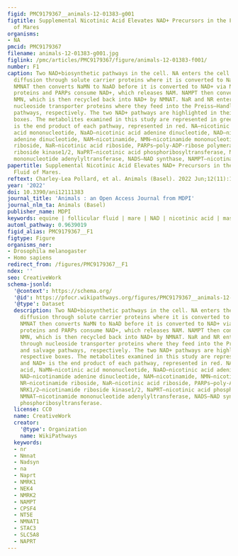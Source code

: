 ```yaml
---
figid: PMC9179367__animals-12-01383-g001
figtitle: Supplemental Nicotinic Acid Elevates NAD+ Precursors in the Follicular Fluid
  of Mares
organisms:
- NA
pmcid: PMC9179367
filename: animals-12-01383-g001.jpg
figlink: /pmc/articles/PMC9179367/figure/animals-12-01383-f001/
number: F1
caption: Two NAD+biosynthetic pathways in the cell. NA enters the cell via facilitated
  diffusion through solute carrier proteins where it is converted to NaMN via NaPRT.
  NMNAT then converts NaMN to NaAD before it is converted to NAD+ via NADS. Sirtuin
  proteins and PARPs consume NAD+, which releases NAM. NAMPT then converts NAM to
  NMN, which is then recycled back into NAD+ by NMNAT. NaR and NR enter the cell through
  nucleoside transporter proteins where they feed into the Preiss–Handler and salvage
  pathways, respectively. The two NAD+ pathways are highlighted in their respective
  boxes. The metabolites examined in this study are represented in green, and NAD+
  is the end product of each pathway, represented in red. NA—nicotinic acid, NaMN—nicotinic
  acid mononucleotide, NaAD—nicotinic acid adenine dinucleotide, NAD—nicotinamide
  adenine dinucleotide, NAM—nicotinamide, NMN—nicotinamide mononucleotide, NR—nicotinamide
  riboside, NaR—nicotinic acid riboside, PARPs—poly-ADP-ribose polymerases, NRK1/2—nicotinamide
  riboside kinase1/2, NaPRT—nicotinic acid phosphoribosyltransferase, NMNAT—nicotinamide
  mononucleotide adenylyltransferase, NADS—NAD synthase, NAMPT—nicotinamide phosphoribosyltransferase.
papertitle: Supplemental Nicotinic Acid Elevates NAD+ Precursors in the Follicular
  Fluid of Mares.
reftext: Charley-Lea Pollard, et al. Animals (Basel). 2022 Jun;12(11):1383.
year: '2022'
doi: 10.3390/ani12111383
journal_title: 'Animals : an Open Access Journal from MDPI'
journal_nlm_ta: Animals (Basel)
publisher_name: MDPI
keywords: equine | follicular fluid | mare | NAD | nicotinic acid | mass spectrometry
automl_pathway: 0.9639019
figid_alias: PMC9179367__F1
figtype: Figure
organisms_ner:
- Drosophila melanogaster
- Homo sapiens
redirect_from: /figures/PMC9179367__F1
ndex: ''
seo: CreativeWork
schema-jsonld:
  '@context': https://schema.org/
  '@id': https://pfocr.wikipathways.org/figures/PMC9179367__animals-12-01383-g001.html
  '@type': Dataset
  description: Two NAD+biosynthetic pathways in the cell. NA enters the cell via facilitated
    diffusion through solute carrier proteins where it is converted to NaMN via NaPRT.
    NMNAT then converts NaMN to NaAD before it is converted to NAD+ via NADS. Sirtuin
    proteins and PARPs consume NAD+, which releases NAM. NAMPT then converts NAM to
    NMN, which is then recycled back into NAD+ by NMNAT. NaR and NR enter the cell
    through nucleoside transporter proteins where they feed into the Preiss–Handler
    and salvage pathways, respectively. The two NAD+ pathways are highlighted in their
    respective boxes. The metabolites examined in this study are represented in green,
    and NAD+ is the end product of each pathway, represented in red. NA—nicotinic
    acid, NaMN—nicotinic acid mononucleotide, NaAD—nicotinic acid adenine dinucleotide,
    NAD—nicotinamide adenine dinucleotide, NAM—nicotinamide, NMN—nicotinamide mononucleotide,
    NR—nicotinamide riboside, NaR—nicotinic acid riboside, PARPs—poly-ADP-ribose polymerases,
    NRK1/2—nicotinamide riboside kinase1/2, NaPRT—nicotinic acid phosphoribosyltransferase,
    NMNAT—nicotinamide mononucleotide adenylyltransferase, NADS—NAD synthase, NAMPT—nicotinamide
    phosphoribosyltransferase.
  license: CC0
  name: CreativeWork
  creator:
    '@type': Organization
    name: WikiPathways
  keywords:
  - nr
  - Nmnat
  - Nadsyn
  - na
  - Naprt
  - NMRK1
  - NEK4
  - NMRK2
  - NAMPT
  - CPSF4
  - NT5E
  - NMNAT1
  - STAC3
  - SLC5A8
  - NAPRT
---
```

